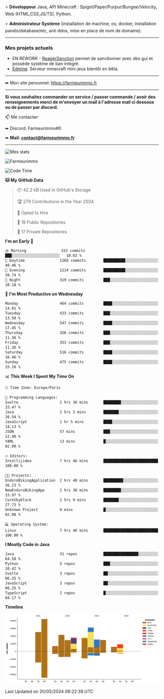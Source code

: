 ⭐ **Développeur** Java, API Minecraft : Spigot/Paper/Purpur/Bungee/Velocity, Web (HTML,CSS,JS/TS), Python.

⭐ **Administrateur Système** (installation de machine, os, docker, installation panels/database/etc, anti ddos, mise en place de nom de domaine).

---

### Mes projets actuels
- EN REWORK - [ReaperSanction](https://www.spigotmc.org/resources/reapersanction.89580/) permet de sanctionner avec des gui et possède système de ban intégré.
- [Edmine](https://edmine.net). Serveur minecraft mini-jeux bientôt en bêta.

---

➥ Mon site personnel: https://farmeurimmo.fr

---

**Si vous souhaitez commander un service / passer commande / avoir des renseignements merci de m'envoyer un mail à l'adresse mail ci dessous ou de passer par discord.**

📫 Me contacter:
 
   ➥ Discord: Farmeurimmo#0
   
   ➥ **Mail: contact@farmeurimmo.fr**

---

![Mes stats](https://github-readme-stats.farmeurimmo.fr/api?username=Farmeurimmo&count_private=true&show_icons=true&theme=radical)

<img src="https://komarev.com/ghpvc/?username=Farmeurimmo" alt="Farmeurimmo" />

<!--START_SECTION:waka-->
![Code Time](http://img.shields.io/badge/Code%20Time-1%2C350%20hrs%2033%20mins-blue)

**🐱 My GitHub Data** 

> 📦 42.2 kB Used in GitHub's Storage 
 > 
> 🏆 279 Contributions in the Year 2024
 > 
> 💼 Opted to Hire
 > 
> 📜 19 Public Repositories 
 > 
> 🔑 17 Private Repositories 
 > 
**I'm an Early 🐤** 

```text
🌞 Morning                333 commits         ███░░░░░░░░░░░░░░░░░░░░░░   10.63 % 
🌆 Daytime                1268 commits        ██████████░░░░░░░░░░░░░░░   40.46 % 
🌃 Evening                1214 commits        ██████████░░░░░░░░░░░░░░░   38.74 % 
🌙 Night                  319 commits         ███░░░░░░░░░░░░░░░░░░░░░░   10.18 % 
```
📅 **I'm Most Productive on Wednesday** 

```text
Monday                   464 commits         ████░░░░░░░░░░░░░░░░░░░░░   14.81 % 
Tuesday                  423 commits         ███░░░░░░░░░░░░░░░░░░░░░░   13.50 % 
Wednesday                547 commits         ████░░░░░░░░░░░░░░░░░░░░░   17.45 % 
Thursday                 356 commits         ███░░░░░░░░░░░░░░░░░░░░░░   11.36 % 
Friday                   353 commits         ███░░░░░░░░░░░░░░░░░░░░░░   11.26 % 
Saturday                 516 commits         ████░░░░░░░░░░░░░░░░░░░░░   16.46 % 
Sunday                   475 commits         ████░░░░░░░░░░░░░░░░░░░░░   15.16 % 
```


📊 **This Week I Spent My Time On** 

```text
🕑︎ Time Zone: Europe/Paris

💬 Programming Languages: 
Svelte                   2 hrs 36 mins       ████████░░░░░░░░░░░░░░░░░   33.47 % 
Java                     2 hrs 3 mins        ███████░░░░░░░░░░░░░░░░░░   26.54 % 
JavaScript               1 hr 5 mins         ████░░░░░░░░░░░░░░░░░░░░░   14.13 % 
JSON                     57 mins             ███░░░░░░░░░░░░░░░░░░░░░░   12.40 % 
YAML                     13 mins             █░░░░░░░░░░░░░░░░░░░░░░░░   02.80 % 

🔥 Editors: 
Intellijidea             7 hrs 46 mins       █████████████████████████   100.00 % 

🐱‍💻 Projects: 
EnduroBikingApplication  2 hrs 48 mins       █████████░░░░░░░░░░░░░░░░   36.23 % 
NewEnduroBikingApp       2 hrs 38 mins       ████████░░░░░░░░░░░░░░░░░   33.97 % 
CoreSkyblock             2 hrs 9 mins        ███████░░░░░░░░░░░░░░░░░░   27.73 % 
Unknown Project          9 mins              █░░░░░░░░░░░░░░░░░░░░░░░░   02.08 % 

💻 Operating System: 
Linux                    7 hrs 46 mins       █████████████████████████   100.00 % 
```

**I Mostly Code in Java** 

```text
Java                     31 repos            ████████████████░░░░░░░░░   64.58 % 
Python                   5 repos             ███░░░░░░░░░░░░░░░░░░░░░░   10.42 % 
Svelte                   3 repos             ██░░░░░░░░░░░░░░░░░░░░░░░   06.25 % 
JavaScript               3 repos             ██░░░░░░░░░░░░░░░░░░░░░░░   06.25 % 
TypeScript               2 repos             █░░░░░░░░░░░░░░░░░░░░░░░░   04.17 % 
```



**Timeline**

![Lines of Code chart](https://raw.githubusercontent.com/Farmeurimmo/Farmeurimmo/main/assets/bar_graph.png)


 Last Updated on 20/05/2024 06:22:39 UTC
<!--END_SECTION:waka-->
